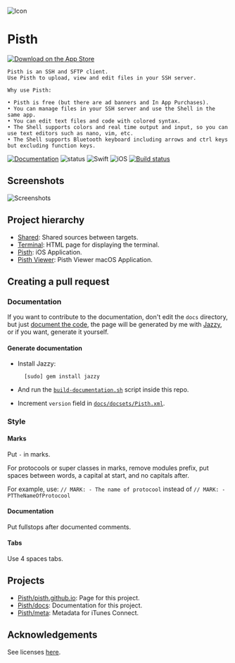 ![Icon](https://raw.githubusercontent.com/ColdGrub1384/Pisth/master/Pisth/Assets.xcassets/AppIcon.appiconset/Icon-App-60x60%402x.png)

# Pisth

[![Download on the App Store](https://pisth.github.io/appstorebadge.svg)](https://itunes.apple.com/us/app/pisth/id1331070425?ls=1&mt=8)


```
Pisth is an SSH and SFTP client.
Use Pisth to upload, view and edit files in your SSH server.

Why use Pisth:

• Pisth is free (but there are ad banners and In App Purchases).
• You can manage files in your SSH server and use the Shell in the same app.
• You can edit text files and code with colored syntax.
• The Shell supports colors and real time output and input, so you can use text editors such as nano, vim, etc.
• The Shell supports Bluetooth keyboard including arrows and ctrl keys but excluding function keys.
```

[![Documentation](https://pisth.github.io/docs/badge.svg)](https://pisth.github.io/docs)
![status](https://img.shields.io/badge/status-stable-green.svg)
![Swift](https://img.shields.io/badge/swift-4.0-orange.svg)
![iOS](https://img.shields.io/badge/iOS-10.0%2B-green.svg)
[![Build status](https://build.appcenter.ms/v0.1/apps/3ba4cc7e-7510-4345-b79e-e09b8b046f38/branches/master/badge)](https://appcenter.ms)

## Screenshots
![Screenshots](https://pisth.github.io/screenshots.png)

## Project hierarchy

- [Shared](https://github.com/ColdGrub1384/Pisth/tree/master/Shared): Shared sources between targets.
- [Terminal](https://github.com/ColdGrub1384/Pisth/tree/master/Terminal): HTML page for displaying the terminal.
- [Pisth](https://github.com/ColdGrub1384/Pisth/tree/master/Pisth): iOS Application.
- [Pisth Viewer](https://github.com/ColdGrub1384/Pisth/tree/master/Pisth%20Viewer): Pisth Viewer macOS Application.

## Creating a pull request

### Documentation

If you want to contribute to the documentation, don't edit the `docs` directory, but just [document the code](http://nshipster.com/swift-documentation/), the page will be generated by me with [Jazzy](https://github.com/realm/jazzy), or if you want, generate it yourself.

#### Generate documentation

- Install Jazzy:

        [sudo] gem install jazzy
        
- And run the [`build-documentation.sh`](https://github.com/ColdGrub1384/Pisth/blob/master/build-documentation.sh) script inside this repo.

- Increment `version` field in [`docs/docsets/Pisth.xml`](https://github.com/ColdGrub1384/Pisth/blob/master/docs/docsets/Pisth.xml).

### Style

#### Marks
Put `-` in marks.

For protocools or super classes in marks, remove modules prefix, put spaces between words, a capital at start, and no capitals after.
 
For example, use: `// MARK: - The name of protocool` instead of `// MARK: - PTTheNameOfProtocool`

#### Documentation
Put fullstops after documented comments.

#### Tabs
Use 4 spaces tabs.

## Projects

- [Pisth/pisth.github.io](https://github.com/Pisth/pisth.github.io): Page for this project.
- [Pisth/docs](https://github.com/Pisth/docs): Documentation for this project.
- [Pisth/meta](https://github.com/Pisth/meta): Metadata for iTunes Connect.

## Acknowledgements
See licenses [here](http://htmlpreview.github.io/?https://github.com/ColdGrub1384/Pisth/blob/master/Pisth/Licenses.html).
